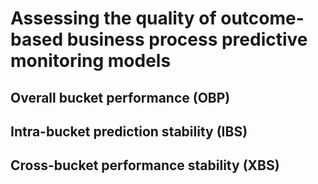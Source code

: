 # Assessing the quality of outcome-based business process predictive monitoring models

## Overall bucket performance (OBP)
## Intra-bucket prediction stability (IBS)
## Cross-bucket performance stability (XBS)
